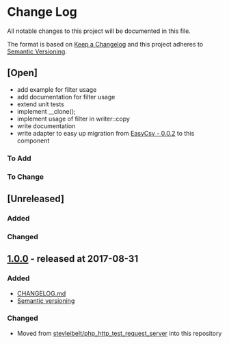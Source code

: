 # Change Log

All notable changes to this project will be documented in this file.

The format is based on [Keep a Changelog](http://keepachangelog.com/)
and this project adheres to [Semantic Versioning](http://semver.org/).

## [Open]

* add example for filter usage
* add documentation for filter usage
* extend unit tests
* implement \_\_clone();
* implement usage of filter in writer::copy
* write documentation
* write adapter to easy up migration from [EasyCsv - 0.0.2](https://github.com/jwage/easy-csv/tree/0.0.2/lib/EasyCSV) to this component

### To Add

### To Change

## [Unreleased]

### Added

### Changed

## [1.0.0](https://github.com/bazzline/http_request_mock_server/tree/1.0.0) - released at 2017-08-31

### Added

* [CHANGELOG.md](CHANGELOG.md)
* [Semantic versioning](tree/)

### Changed

* Moved from [stevleibelt/php_http_test_request_server](https://github.com/stevleibelt/php_http_test_request_server) into this repository
